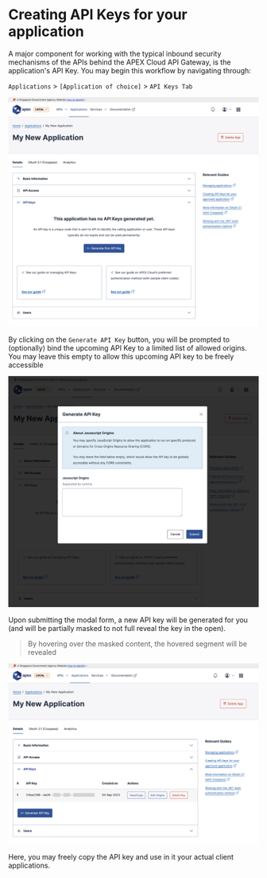 # Creating API Keys for your application

A major component for working with the typical inbound security mechanisms of the APIs behind the APEX Cloud API Gateway, is the application's API Key.
You may begin this workflow by navigating through:

`Applications` > `[Application of choice]` > `API Keys Tab`

![Image](_assets/api-key-1.png)

By clicking on the `Generate API Key` button, you will be prompted to (optionally) bind the upcoming API Key to a limited list of allowed origins.
You may leave this empty to allow this upcoming API key to be freely accessible

![Image](_assets/api-key-2.png)

Upon submitting the modal form, a new API key will be generated for you (and will be partially masked to not full reveal the key in the open).

> By hovering over the masked content, the hovered segment will be revealed

![Image](_assets/api-key-3.png)

Here, you may freely copy the API key and use in it your actual client applications.